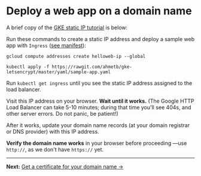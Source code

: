 # Deploy a web app on a domain name

A brief copy of the [GKE static IP tutorial][tut] is below:

Run these commands to create a static IP address and deploy a sample web app
with `Ingress` ([see manifest][manifest]):

    gcloud compute addresses create helloweb-ip --global

    kubectl apply -f https://rawgit.com/ahmetb/gke-letsencrypt/master/yaml/sample-app.yaml

Run `kubectl get ingress` until you see the static IP address assigned to the
load balancer.

Visit this IP address on your browser. **Wait until it works.** (The Google HTTP
Load Balancer can take 5-10 minutes; during that time you'll see 404s, and other
server errors. Do not panic, be patient!)

After it works, update your domain name records (at your domain registrar or DNS
provider) with this IP address.

**Verify the domain name works** in your browser before proceeding &mdash;use
`http://`, as we don't have `https://` yet.


[tut]: https://cloud.google.com/kubernetes-engine/docs/tutorials/configuring-domain-name-static-ip#step_2b_using_an_ingress
[manifest]: yaml/sample-app.yaml

-----

**Next:** [Get a certificate for your domain name &rarr;](50-get-a-certificate.md)
